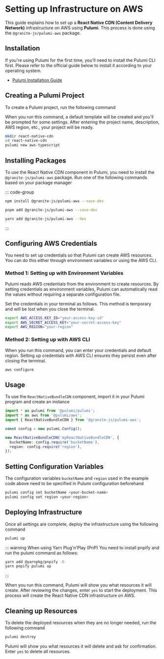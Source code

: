 # Setting up Infrastructure on AWS

This guide explains how to set up a **React Native CDN (Content Delivery Network)** infrastructure on AWS using **Pulumi**. This process is done using the `@granite-js/pulumi-aws` package.

## Installation

If you're using Pulumi for the first time, you'll need to install the Pulumi CLI first. Please refer to the official guide below to install it according to your operating system.

- [Pulumi Installation Guide](https://www.pulumi.com/docs/iac/download-install/)

## Creating a Pulumi Project

To create a Pulumi project, run the following command

When you run this command, a default template will be created and you'll be prompted for some settings. After entering the project name, description, AWS region, etc., your project will be ready.

```bash
mkdir react-native-cdn
cd react-native-cdn
pulumi new aws-typescript
```

## Installing Packages

To use the React Native CDN component in Pulumi, you need to install the `@granite-js/pulumi-aws` package. Run one of the following commands based on your package manager

::: code-group

```sh [npm]
npm install @granite-js/pulumi-aws --save-dev
```

```sh [pnpm]
pnpm add @granite-js/pulumi-aws --save-dev
```

```sh [yarn]
yarn add @granite-js/pulumi-aws --dev
```

:::

## Configuring AWS Credentials

You need to set up credentials so that Pulumi can create AWS resources. You can do this either through environment variables or using the AWS CLI.

### Method 1: Setting up with Environment Variables

Pulumi reads AWS credentials from the environment to create resources. By setting credentials as environment variables, Pulumi can automatically read the values without requiring a separate configuration file.

Set the credentials in your terminal as follows. This method is temporary and will be lost when you close the terminal.

```bash
export AWS_ACCESS_KEY_ID="your-access-key-id"
export AWS_SECRET_ACCESS_KEY="your-secret-access-key"
export AWS_REGION="your-region"
```

### Method 2: Setting up with AWS CLI

When you run this command, you can enter your credentials and default region. Setting up credentials with AWS CLI ensures they persist even after closing the terminal.

```bash
aws configure
```

## Usage

To use the `ReactNativeBundleCDN` component, import it in your Pulumi program and create an instance

```ts
import * as pulumi from '@pulumi/pulumi';
import * as aws from '@pulumi/aws';
import { ReactNativeBundleCDN } from '@granite-js/pulumi-aws';

const config = new pulumi.Config();

new ReactNativeBundleCDN('myReactNativeBundleCDN', {
  bucketName: config.require('bucketName'),
  region: config.require('region'),
});
```

## Setting Configuration Variables

The configuration variables `bucketName` and `region` used in the example code above need to be specified in Pulumi configuration beforehand

```bash
pulumi config set bucketName <your-bucket-name>
pulumi config set region <your-region>
```

## Deploying Infrastructure

Once all settings are complete, deploy the infrastructure using the following command

```bash
pulumi up
```

::: warning When using Yarn Plug'n'Play (PnP)
You need to install pnpify and run the pulumi command as follows:

```bash
yarn add @yarnpkg/pnpify -D
yarn pnpify pulumi up
```

:::

When you run this command, Pulumi will show you what resources it will create. After reviewing the changes, enter `yes` to start the deployment. This process will create the React Native CDN infrastructure on AWS.

## Cleaning up Resources

To delete the deployed resources when they are no longer needed, run the following command

```bash
pulumi destroy
```

Pulumi will show you what resources it will delete and ask for confirmation. Enter `yes` to delete all resources.
